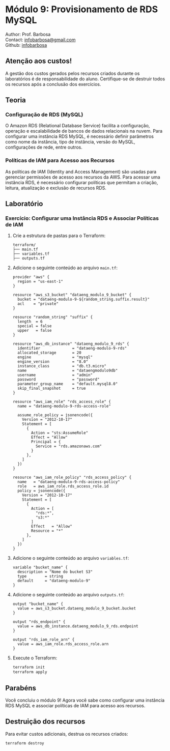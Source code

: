 # Módulo 9: Provisionamento de RDS MySQL

Author: Prof. Barbosa  
Contact: infobarbosa@gmail.com  
Github: [infobarbosa](https://github.com/infobarbosa)

## Atenção aos custos!
A gestão dos custos gerados pelos recursos criados durante os laboratórios é de responsabilidade do aluno. Certifique-se de destruir todos os recursos após a conclusão dos exercícios.

## Teoria

### Configuração de RDS (MySQL)
O Amazon RDS (Relational Database Service) facilita a configuração, operação e escalabilidade de bancos de dados relacionais na nuvem. Para configurar uma instância RDS MySQL, é necessário definir parâmetros como nome da instância, tipo de instância, versão do MySQL, configurações de rede, entre outros.

### Políticas de IAM para Acesso aos Recursos
As políticas de IAM (Identity and Access Management) são usadas para gerenciar permissões de acesso aos recursos da AWS. Para acessar uma instância RDS, é necessário configurar políticas que permitam a criação, leitura, atualização e exclusão de recursos RDS.

## Laboratório

### Exercício: Configurar uma Instância RDS e Associar Políticas de IAM

1. Crie a estrutura de pastas para o Terraform:
    ```
    terraform/
    ├── main.tf
    ├── variables.tf
    ├── outputs.tf
    ```

2. Adicione o seguinte conteúdo ao arquivo `main.tf`:
    ```hcl
    provider "aws" {
      region = "us-east-1"
    }

    resource "aws_s3_bucket" "dataeng_modulo_9_bucket" {
      bucket = "dataeng-modulo-9-${random_string.suffix.result}"
      acl    = "private"
    }

    resource "random_string" "suffix" {
      length  = 6
      special = false
      upper   = false
    }

    resource "aws_db_instance" "dataeng_modulo_9_rds" {
      identifier              = "dataeng-modulo-9-rds"
      allocated_storage       = 20
      engine                  = "mysql"
      engine_version          = "8.0"
      instance_class          = "db.t3.micro"
      name                    = "dataengmodulo9db"
      username                = "admin"
      password                = "password"
      parameter_group_name    = "default.mysql8.0"
      skip_final_snapshot     = true
    }

    resource "aws_iam_role" "rds_access_role" {
      name = "dataeng-modulo-9-rds-access-role"

      assume_role_policy = jsonencode({
        Version = "2012-10-17"
        Statement = [
          {
            Action = "sts:AssumeRole"
            Effect = "Allow"
            Principal = {
              Service = "rds.amazonaws.com"
            }
          },
        ]
      })
    }

    resource "aws_iam_role_policy" "rds_access_policy" {
      name   = "dataeng-modulo-9-rds-access-policy"
      role   = aws_iam_role.rds_access_role.id
      policy = jsonencode({
        Version = "2012-10-17"
        Statement = [
          {
            Action = [
              "rds:*",
              "s3:*"
            ]
            Effect   = "Allow"
            Resource = "*"
          },
        ]
      })
    }
    ```

3. Adicione o seguinte conteúdo ao arquivo `variables.tf`:
    ```hcl
    variable "bucket_name" {
      description = "Nome do bucket S3"
      type        = string
      default     = "dataeng-modulo-9"
    }
    ```

4. Adicione o seguinte conteúdo ao arquivo `outputs.tf`:
    ```hcl
    output "bucket_name" {
      value = aws_s3_bucket.dataeng_modulo_9_bucket.bucket
    }

    output "rds_endpoint" {
      value = aws_db_instance.dataeng_modulo_9_rds.endpoint
    }

    output "rds_iam_role_arn" {
      value = aws_iam_role.rds_access_role.arn
    }
    ```

5. Execute o Terraform:
    ```sh
    terraform init
    terraform apply
    ```

## Parabéns
Você concluiu o módulo 9! Agora você sabe como configurar uma instância RDS MySQL e associar políticas de IAM para acesso aos recursos.

## Destruição dos recursos
Para evitar custos adicionais, destrua os recursos criados:
```sh
terraform destroy